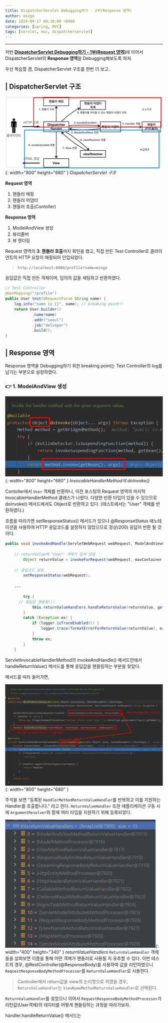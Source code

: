 ```yaml
---
title: DispatcherServlet Debugging하기 - 2부(Response 영역)
author: mingo
date: 2024-09-17 00:30:00 +0900
categories: [spring, MVC]
tags: [servlet, mvc, dispatcherservlet]
---
```


----



저번 [**DispatcherServlet Debugging하기 - 1부(Request 영역)**](https://mingovvv.github.io/posts/DispatcherServlet-%EB%94%94%EB%B2%84%EA%B9%85%ED%95%98%EA%B8%B0/)에 이어서
DispatcherServlet의 **Response 영역**을 Debugging해보도록 하자.

우선 복습할 겸, DispatcherServlet 구조를 한번 더 보고..

## | DispatcherServlet 구조

![Desktop View](/assets/img/post/20230915/21.png){: width="800" height="680" }
_DispatcherServlet 구조_

**Request 영역**
1. 핸들러 매핑
2. 핸들러 어댑터
3. 핸들러 호출(Contoller)

**Response 영역**
1. ModelAndView 생성
2. 뷰리졸버
3. 뷰 렌더링

Request 영역의 **3. 핸들러 호출**까지 확인을 했고, 직접 만든 Test Controller로 클라이언트의 HTTP 요청이 매핑되어 인입되었다.
> `http://localhost:8080/profile?name=mingo`

응답값은 직접 만든 객체이며, 임의의 값을 세팅하고 반환하였다.

```java
// Test Controller
@GetMapping("/profile")
public User test(@RequestParam String name) {
    log.info("name is {}", name); // breaking point!!
    return User.builder()
            .name(name)
            .addr("seoul")
            .job("delvoper")
            .build();
}
```

## | Response 영역

Response 영역을 Debugging하기 위한 breaking point는 Test Controller의 log를 남기는 부분으로 설정하였다.

### 👉 1. ModelAndView 생성

![Desktop View](/assets/img/post/20230918/1.png){: width="800" height="680" }
_InvocableHandlerMethod의 doInvoke()_

Contoller에서 `User` 객체를 반환하니, 이전 포스팅의 Request 영역의 마지막 InvocableHandlerMethod 클래스가 나왔다. 
다양한 반환 타입이 있을 수 있으므로 doInvoke() 메서드에서도 Object로 반환하고 있다. (테스트에서는 "User" 객체를 반환하였다.)

흐름을 따라가면 setResponseStatus() 메서드가 있으나 @ResponseStatus 애노테이션을 사용하여 HTTP 응답코드를 설정하지 않았으므로 정상(200) 응답이 반환 될 것이다. 

```java
public void invokeAndHandle(ServletWebRequest webRequest, ModelAndViewContainer mavContainer, Object... providedArgs) throws Exception {

    // returnValue에 "User" 객체가 담겨 있음
		Object returnValue = invokeForRequest(webRequest, mavContainer, providedArgs);
        
    // 응답코드 설정
		setResponseStatus(webRequest);
    
    ...
  
		try {
      // 응답값 핸들링!!!
			this.returnValueHandlers.handleReturnValue(returnValue, getReturnValueType(returnValue), mavContainer, webRequest);
		}
		catch (Exception ex) {
			if (logger.isTraceEnabled()) {
				logger.trace(formatErrorForReturnValue(returnValue), ex);
			}
			throw ex;
		}
	}
```

ServletInvocableHandlerMethod의 invokeAndHandle() 메서드안에서 handleReturnValue() 메서드를 통해 응답값을 핸들링하는 부분을 찾았다.

메서드를 따라 들어가면,

![Desktop View](/assets/img/post/20230918/2.png){: width="800" height="680" }

주석을 보면 "등록된 `HandlerMethodReturnValueHandler`를 반복하고 이를 지원하는 Handler를 호출합니다." 라고 한다.
`ReturnValueHandler` 또한 애플리케이션 구동 시에 `ArgumentResolver`와 함께 여러 타입을 지원하기 위해 등록되었다. 

![Desktop View](/assets/img/post/20230918/4.png){: width="400" height="340" }
_returnValueHandlers_
`ReturnValueHandler` 객체들을 살펴보면 이름을 통해 어떤 객체가 핸들러로 사용될 지 유추할 수 있다. 
이번 테스트의 경우, @RestController(@ResponseBody)를 사용하여 값을 리턴하였으니 `RequestResponseBodyMethodProcessor`를 `ReturnValueHandler`로 사용한다.
> Controller에서 return값을 view의 논리명으로 하였을 경우, `ReturnValueHandler`는 `ViewNameMethodReturnValueHandler`로 선택된다.

`ReturnValueHandler`를 찾았으니 이어서 `RequestResponseBodyMethodProcessor`가 리턴값(User객체)의 데이터를 어떻게 핸들링하는 과정을 따라가보자.

handler.handleReturnValue() 메서드는 

